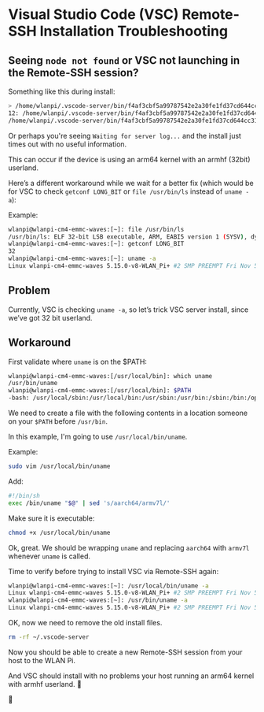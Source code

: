 # Visual Studio Code (VSC) Remote-SSH Installation Troubleshooting

## Seeing `node not found` or VSC not launching in the Remote-SSH session?

Something like this during install:

```bash
> /home/wlanpi/.vscode-server/bin/f4af3cbf5a99787542e2a30fe1fd37cd644cc31f/server.sh: 
12: /home/wlanpi/.vscode-server/bin/f4af3cbf5a99787542e2a30fe1fd37cd644cc31f/server.sh: 
/home/wlanpi/.vscode-server/bin/f4af3cbf5a99787542e2a30fe1fd37cd644cc31f/node: not found
```

Or perhaps you're seeing `Waiting for server log...` and the install just times out with no useful information.

This can occur if the device is using an arm64 kernel with an armhf (32bit) userland.

Here’s a different workaround while we wait for a better fix (which would be for VSC to check `getconf LONG_BIT` or `file /usr/bin/ls` instead of `uname -a`):

Example:

```bash
wlanpi@wlanpi-cm4-emmc-waves:[~]: file /usr/bin/ls
/usr/bin/ls: ELF 32-bit LSB executable, ARM, EABI5 version 1 (SYSV), dynamically linked, interpreter /lib/ld-linux-armhf.so.3, for GNU/Linux 3.2.0, BuildID[sha1]=67a394390830ea3ab4e83b5811c66fea9784ee69, stripped
wlanpi@wlanpi-cm4-emmc-waves:[~]: getconf LONG_BIT
32
wlanpi@wlanpi-cm4-emmc-waves:[~]: uname -a
Linux wlanpi-cm4-emmc-waves 5.15.0-v8-WLAN_Pi+ #2 SMP PREEMPT Fri Nov 5 11:55:13 CDT 2021 aarch64 GNU/Linux
```

## Problem

Currently, VSC is checking `uname -a`, so let’s trick VSC server install, since we’ve got 32 bit userland.

## Workaround

First validate where `uname` is on the $PATH:

```bash
wlanpi@wlanpi-cm4-emmc-waves:[/usr/local/bin]: which uname
/usr/bin/uname
wlanpi@wlanpi-cm4-emmc-waves:[/usr/local/bin]: $PATH
-bash: /usr/local/sbin:/usr/local/bin:/usr/sbin:/usr/bin:/sbin:/bin:/opt/wlanpi/pipx/bin: No such file or directory
```

We need to create a file with the following contents in a location someone on your `$PATH` before `/usr/bin`.

In this example, I'm going to use `/usr/local/bin/uname`.

Example:

```bash
sudo vim /usr/local/bin/uname
```

Add:

```bash
#!/bin/sh
exec /bin/uname "$@" | sed 's/aarch64/armv7l/'
```

Make sure it is executable:

```bash
chmod +x /usr/local/bin/uname
```

Ok, great. We should be wrapping `uname` and replacing `aarch64` with `armv7l` whenever `uname` is called.

Time to verify before trying to install VSC via Remote-SSH again:

```bash
wlanpi@wlanpi-cm4-emmc-waves:[~]: /usr/local/bin/uname -a
Linux wlanpi-cm4-emmc-waves 5.15.0-v8-WLAN_Pi+ #2 SMP PREEMPT Fri Nov 5 11:55:13 CDT 2021 armv7l GNU/Linux
wlanpi@wlanpi-cm4-emmc-waves:[~]: /usr/bin/uname -a
Linux wlanpi-cm4-emmc-waves 5.15.0-v8-WLAN_Pi+ #2 SMP PREEMPT Fri Nov 5 11:55:13 CDT 2021 aarch64 GNU/Linux
```

OK, now we need to remove the old install files.

```bash
rm -rf ~/.vscode-server
```

Now you should be able to create a new Remote-SSH session from your host to the WLAN Pi.

And VSC should install with no problems your host running an arm64 kernel with armhf userland. :crossed_fingers:

:metal:
